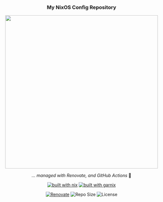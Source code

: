 <div align="center">

### My NixOS Config Repository

<img src="https://raw.githubusercontent.com/catppuccin/catppuccin/main/assets/palette/macchiato.png" width="500"/>

_... managed with Renovate, and GitHub Actions_ 🤖

</div>

<div align="center">

[![built with nix](https://img.shields.io/badge/built_with_nix-blue?logo=nixos&logoColor=white&colorA=363a4f&colorB=74c7ec&style=for-the-badge)](https://builtwithnix.org)
[![built with garnix](https://img.shields.io/endpoint.svg?url=https%3A%2F%2Fgarnix.io%2Fapi%2Fbadges%2Fkrezh%2Fnix-config%3Fbranch%3Dmain&label=&colorA=363a4f&colorB=b7bdf8&style=for-the-badge)](https://garnix.io/repo/krezh/nix-config)

[![Renovate](https://img.shields.io/github/actions/workflow/status/krezh/renovate-config/renovate.yaml?branch=main&label=&logo=renovate&colorA=363a4f&colorB=b7bdf8&style=for-the-badge)](https://github.com/krezh/renovate-config/actions/workflows/renovate.yaml)
![Repo Size](https://img.shields.io/github/repo-size/krezh/nix-config?color=ea999c&labelColor=303446&style=for-the-badge&link=https%3A%2F%2Fgithub.com%2Fkrezh%2Fnix-config)
![License](https://img.shields.io/static/v1.svg?label=License&message=MIT&logoColor=ca9ee6&colorA=313244&colorB=cba6f7&style=for-the-badge)

</div>

